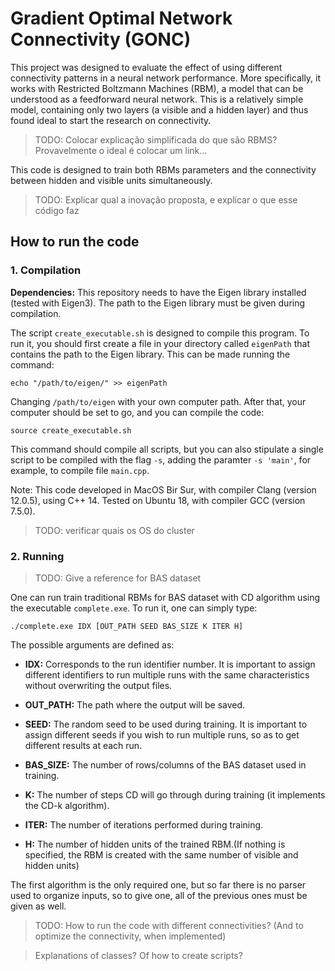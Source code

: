 # Gradient Optimal Network Connectivity (GONC)

This project was designed to evaluate the effect of 
using different connectivity patterns in a neural 
network performance. More specifically, it works 
with Restricted Boltzmann Machines (RBM), a model 
that can be understood as a feedforward neural 
network. This is a relatively simple model, 
containing only two layers (a visible and a hidden 
layer) and thus found ideal to start the research 
on connectivity.

> TODO: Colocar explicação simplificada do que são RBMS? 
> Provavelmente o ideal é colocar um link...

This code is designed to train both RBMs parameters 
and the connectivity between hidden and visible units 
simultaneously.

> TODO: Explicar qual a inovação proposta, e explicar 
> o que esse código faz


## How to run the code

### 1. Compilation

**Dependencies:** This repository needs to have the Eigen 
library installed (tested with Eigen3). 
The path to the Eigen library must be given during 
compilation.

The script ``create_executable.sh`` is designed to 
compile this program. To run it, you should first create 
a file in your directory called ``eigenPath`` that 
contains the path to the Eigen library. This can be made 
running the command:

```shell
echo "/path/to/eigen/" >> eigenPath
```

Changing ``/path/to/eigen`` with your own computer path.
After that, your computer should be set to go, and you 
can compile the code:

```shell
source create_executable.sh
```

This command should compile all scripts, but you can also 
stipulate a single script to be compiled with the flag 
``-s``, adding the paramter ``-s 'main'``, for example, to 
compile file ``main.cpp``.

Note: This code developed in MacOS Bir Sur, with compiler 
Clang (version 12.0.5), using C++ 14. Tested on Ubuntu 18,
with compiler GCC (version 7.5.0).
> TODO: verificar quais os OS do cluster


### 2. Running

> TODO: Give a reference for BAS dataset

One can run train traditional RBMs for BAS dataset with CD 
algorithm using the executable ``complete.exe``. To run it, 
one can simply type: 

```shell
./complete.exe IDX [OUT_PATH SEED BAS_SIZE K ITER H]
```

The possible arguments are defined as:
- **IDX:** Corresponds to the run identifier number. It is 
  important to assign different identifiers to run multiple 
  runs with the same characteristics without overwriting 
  the output files.
  
- **OUT_PATH:** The path where the output will be saved.

- **SEED:** The random seed to be used during training. It 
  is important to assign different seeds if you wish to run 
  multiple runs, so as to get different results at each run.
  
- **BAS_SIZE:** The number of rows/columns of the BAS 
  dataset used in training.
  
- **K:** The number of steps CD will go through during 
  training (it implements the CD-k algorithm).

- **ITER:** The number of iterations performed during 
  training.

- **H:** The number of hidden units of the trained RBM.(If 
  nothing is specified, the RBM is created with the same 
  number of visible and hidden units)

The first algorithm is the only required one, but so far 
there is no parser used to organize inputs, so to give one, 
all of the previous ones must be given as well.

> TODO: How to run the code with different connectivities?
> (And to optimize the connectivity, when implemented)

> Explanations of classes? Of how to create scripts? 


